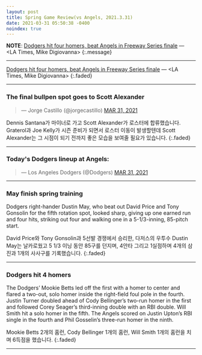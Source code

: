 ```yaml
---
layout: post
title: Spring Game Review(vs Angels, 2021.3.31)
date: 2021-03-31 05:50:38 -0400
noindex: true
---
```


**NOTE**: [Dodgers hit four homers, beat Angels in Freeway Series finale](https://www.latimes.com/sports/dodgers/story/2021-03-30/dodgers-spring-training-win-over-angels-freeway-series) &mdash; <LA Times, Mike Digiovanna>
{:.message}

---

[Dodgers hit four homers, beat Angels in Freeway Series finale](https://www.latimes.com/sports/dodgers/story/2021-03-30/dodgers-spring-training-win-over-angels-freeway-series) &mdash; <LA Times, Mike Digiovanna>
{:.faded}

---

### The final bullpen spot goes to Scott Alexander

<script async src="//platform.twitter.com/widgets.js" charset="utf-8"></script>
<blockquote class="twitter-tweet" data-lang="en">
  &mdash; Jorge Castillo (@jorgecastillo)
  <a href="https://twitter.com/jorgecastillo/status/1376945467926355968">MAR 31, 2021</a>
</blockquote>

Dennis Santana가 마이너로 가고 Scott Alexander가 로스터에 합류했습니다. Graterol과 Joe Kelly가 시즌 준비가 되면서 로스터 이동이 발생할텐데 Scott Alexander는 그 시점이 되기 전까지 좋은 모습을 보여줄 필요가 있습니다.
{:.faded}

---

### Today's Dodgers lineup at Angels:

<script async src="//platform.twitter.com/widgets.js" charset="utf-8"></script>
<blockquote class="twitter-tweet" data-lang="en">
  &mdash; Los Angeles Dodgers (@Dodgers)
  <a href="https://twitter.com/Dodgers/status/1377033805190455300">MAR 31, 2021</a>
</blockquote>

---

### May finish spring training
Dodgers right-hander Dustin May, who beat out David Price and Tony Gonsolin for the fifth rotation spot, looked sharp, giving up one earned run and four hits, striking out four and walking one in a 5-1/3-inning, 85-pitch start.

David Price와 Tony Gonsolin과 5선발 경쟁에서 승리한, 다저스의 우투수 Dustin May는 날카로웠고 5 1/3 이닝 동안 85구를 던지며, 4안타 그리고 1실점하며 4개의 삼진과 1개의 사사구를 기록했습니다.
{:.faded}

---

### Dodgers hit 4 homers
The Dodgers’ Mookie Betts led off the first with a homer to center and flared a two-out, solo homer inside the right-field foul pole in the fourth. Justin Turner doubled ahead of Cody Bellinger’s two-run homer in the first and followed Corey Seager’s third-inning double with an RBI double. Will Smith hit a solo homer in the fifth. The Angels scored on Justin Upton’s RBI single in the fourth and Phil Gosselin’s three-run homer in the ninth.

Mookie Betts 2개의 홈런, Cody Bellinger 1개의 홈런, Will Smith 1개의 홈런을 치며 6득점을 했습니다.
{:.faded}

---

